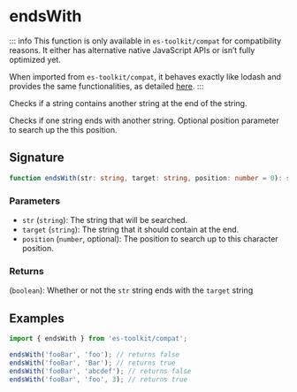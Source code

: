 # endsWith

::: info
This function is only available in `es-toolkit/compat` for compatibility reasons. It either has alternative native JavaScript APIs or isn’t fully optimized yet.

When imported from `es-toolkit/compat`, it behaves exactly like lodash and provides the same functionalities, as detailed [here](../../../compatibility.md).
:::

Checks if a string contains another string at the end of the string.

Checks if one string ends with another string. Optional position parameter to search up the this position.

## Signature

```typescript
function endsWith(str: string, target: string, position: number = 0): string;
```

### Parameters

- `str` (`string`): The string that will be searched.
- `target` (`string`): The string that it should contain at the end.
- `position` (`number`, optional): The position to search up to this character position.

### Returns

(`boolean`): Whether or not the `str` string ends with the `target` string

## Examples

```typescript
import { endsWith } from 'es-toolkit/compat';

endsWith('fooBar', 'foo'); // returns false
endsWith('fooBar', 'Bar'); // returns true
endsWith('fooBar', 'abcdef'); // returns false
endsWith('fooBar', 'foo', 3); // returns true
```

